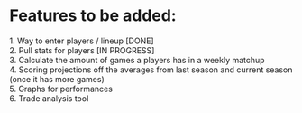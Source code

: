 <h1>Features to be added:</h1>
1. Way to enter players / lineup [DONE] <br />
2. Pull stats for players [IN PROGRESS] <br />
3. Calculate the amount of games a players has in a weekly matchup <br />
4. Scoring projections off the averages from last season and current season (once it has more games) <br />
5. Graphs for performances <br />
6. Trade analysis tool <br />

